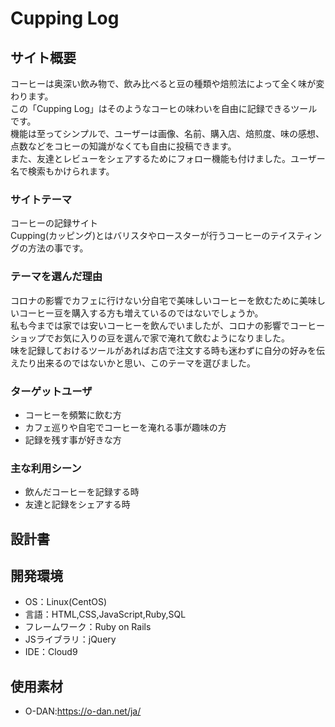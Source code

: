 # Cupping Log

## サイト概要
コーヒーは奥深い飲み物で、飲み比べると豆の種類や焙煎法によって全く味が変わります。  
この「Cupping Log」はそのようなコーヒの味わいを自由に記録できるツールです。  
機能は至ってシンプルで、ユーザーは画像、名前、購入店、焙煎度、味の感想、点数などをコヒーの知識がなくても自由に投稿できます。  
また、友達とレビューをシェアするためにフォロー機能も付けました。ユーザー名で検索もかけられます。

### サイトテーマ
コーヒーの記録サイト  
Cupping(カッピング)とはバリスタやロースターが行うコーヒーのテイスティングの方法の事です。

### テーマを選んだ理由
コロナの影響でカフェに行けない分自宅で美味しいコーヒーを飲むために美味しいコーヒー豆を購入する方も増えているのではないでしょうか。  
私も今までは家では安いコーヒーを飲んでいましたが、コロナの影響でコーヒーショップでお気に入りの豆を選んで家で淹れて飲むようになりました。  
味を記録しておけるツールがあればお店で注文する時も迷わずに自分の好みを伝えたり出来るのではないかと思い、このテーマを選びました。


### ターゲットユーザ
- コーヒーを頻繁に飲む方
- カフェ巡りや自宅でコーヒーを淹れる事が趣味の方
- 記録を残す事が好きな方

### 主な利用シーン
- 飲んだコーヒーを記録する時
- 友達と記録をシェアする時

## 設計書


## 開発環境
- OS：Linux(CentOS)
- 言語：HTML,CSS,JavaScript,Ruby,SQL
- フレームワーク：Ruby on Rails
- JSライブラリ：jQuery
- IDE：Cloud9

## 使用素材
- O-DAN:https://o-dan.net/ja/
